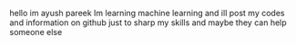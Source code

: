 hello im ayush pareek 
Im learning machine learning and ill post my codes and information on github just to sharp my skills and maybe they can help someone else

